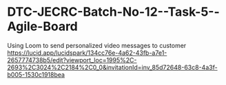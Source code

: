 # DTC-JECRC-Batch-No-12--Task-5--Agile-Board
Using Loom to send personalized video messages to customer 
https://lucid.app/lucidspark/134cc76e-4a62-43fb-a7e1-2657774738b5/edit?viewport_loc=1995%2C-2693%2C3024%2C2184%2C0_0&invitationId=inv_85d72648-63c8-4a3f-b005-1530c1918bea
